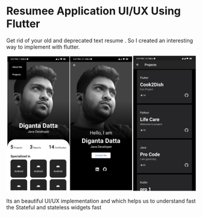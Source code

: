 # **Resumee Application UI/UX Using Flutter**


Get rid of your old and deprecated text resume . So I created an interesting way to implement with flutter.



![My Image](https://github.com/digantadatta/resumee_app/blob/main/join.jpg)


Its an beautiful UI/UX implementation and which helps us to understand fast the Stateful and stateless widgets fast
